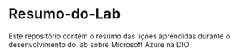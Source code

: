 # Resumo-do-Lab
Este repositório contém o resumo das lições aprendidas durante o desenvolvimento do lab sobre Microsoft Azure na DIO
